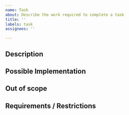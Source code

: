 ```yaml
---
name: Task
about: Describe the work required to complete a task
title: ''
labels: task
assignees: ''

---
```


## Description
<!-- Provide a general summary of the feature in the title above -->

## Possible Implementation
<!-- If you have an idea of how to implement the issue, jot it down here - this section is optional -->

## Out of scope
<!-- The portion of this story that does not fall under the responsibility of the application -->
<!-- eg: Entering the organization credentials into the system. -->

## Requirements / Restrictions
<!-- Describe, if any, restrictions that exist for this project -->
